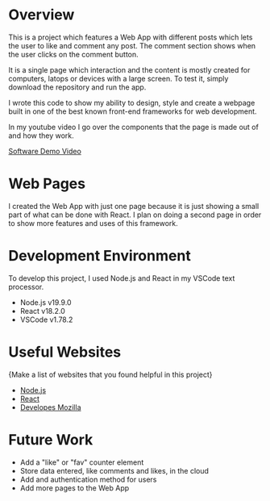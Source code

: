 # Overview

This is a project which features a Web App with different posts which lets the user to like and comment any post. The comment section shows when the user clicks on the comment button.

It is a single page which interaction and the content is mostly created for computers, latops or devices with a large screen. To test it, simply download the repository and run the app.

I wrote this code to show my ability to design, style and create a webpage built in one of the best known front-end frameworks for web development.

In my youtube video I go over the components that the page is made out of and how they work.

[Software Demo Video](https://youtu.be/R9mXbTcolgY)

# Web Pages

I created the Web App with just one page because it is just showing a small part of what can be done with React. I plan on doing a second page in order to show more features and uses of this framework.

# Development Environment

To develop this project, I used Node.js and React in my VSCode text processor.
* Node.js v19.9.0
* React v18.2.0
* VSCode v1.78.2

# Useful Websites

{Make a list of websites that you found helpful in this project}
* [Node.js](https://nodejs.org/en)
* [React](https://react.dev/)
* [Developes Mozilla](https://developer.mozilla.org/)

# Future Work


* Add a "like" or "fav" counter element
* Store data entered, like comments and likes, in the cloud
* Add and authentication method for users
* Add more pages to the Web App